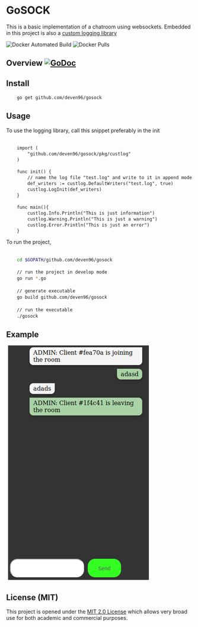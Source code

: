 # GoSOCK

This is a basic implementation of a chatroom using websockets.
Embedded in this project is also a [custom logging library](pkg/custlog/)

![Docker Automated Build](https://img.shields.io/docker/automated/deven96/gosock.svg?style=flat)
![Docker Pulls](https://img.shields.io/docker/pulls/deven96/gosock.svg?style=flat)


## Overview [![GoDoc](https://godoc.org/github.com/deven96/gosock?status.svg)](https://godoc.org/github.com/deven96/gosock)

## Install

```bash
    go get github.com/deven96/gosock
```

## Usage

To use the logging library, call this snippet preferably in the init

```golang

    import (
        "github.com/deven96/gosock/pkg/custlog"
    )
    
    func init() {
        // name the log file "test.log" and write to it in append mode
        def_writers := custlog.DefaultWriters("test.log", true)
        custlog.LogInit(def_writers)
    }

    func main(){
        custlog.Info.Println("This is just information")
        custlog.Warning.Println("This is just a warning")
        custlog.Error.Println("This is just an error")
    }
```

To run the project, 

```bash

    cd $GOPATH/github.com/deven96/gosock

    // run the project in develop mode
    go run *.go

    // generate executable
    go build github.com/deven96/gosock

    // run the executable
    ./gosock
```

## Example

![Example usage](static/assets/example.png)

## License (MIT)

This project is opened under the [MIT 2.0 License](https://github.com/deven96/gosock/blob/master/LICENSE) which allows very broad use for both academic and commercial purposes.
